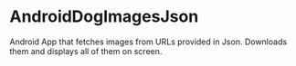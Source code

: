 # AndroidDogImagesJson
Android App that fetches images from URLs provided in Json.
Downloads them and displays all of them on screen.
